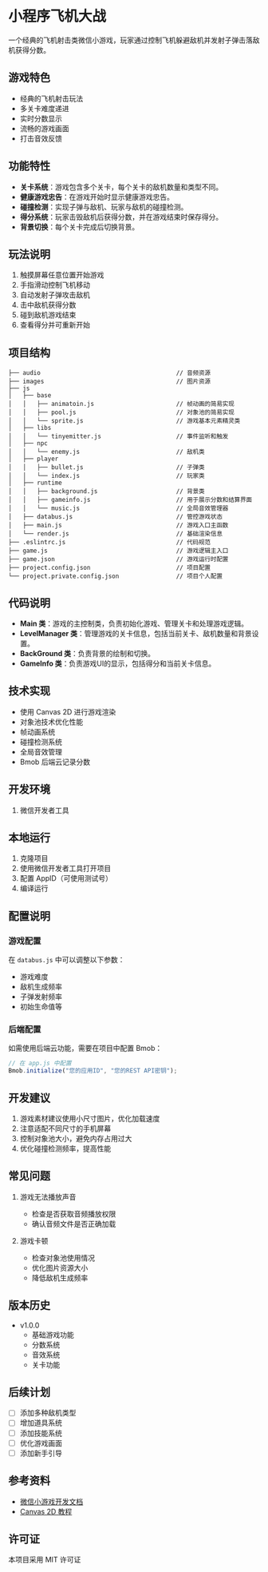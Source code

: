 # 小程序飞机大战

一个经典的飞机射击类微信小游戏，玩家通过控制飞机躲避敌机并发射子弹击落敌机获得分数。

## 游戏特色

- 经典的飞机射击玩法
- 多关卡难度递进
- 实时分数显示
- 流畅的游戏画面
- 打击音效反馈


## 功能特性

- **关卡系统**：游戏包含多个关卡，每个关卡的敌机数量和类型不同。
- **健康游戏忠告**：在游戏开始时显示健康游戏忠告。
- **碰撞检测**：实现子弹与敌机、玩家与敌机的碰撞检测。
- **得分系统**：玩家击毁敌机后获得分数，并在游戏结束时保存得分。
- **背景切换**：每个关卡完成后切换背景。


## 玩法说明

1. 触摸屏幕任意位置开始游戏
2. 手指滑动控制飞机移动
3. 自动发射子弹攻击敌机
4. 击中敌机获得分数
5. 碰到敌机游戏结束
6. 查看得分并可重新开始

## 项目结构

```
├── audio                                      // 音频资源
├── images                                     // 图片资源
├── js
│   ├── base
│   │   ├── animatoin.js                       // 帧动画的简易实现
│   │   ├── pool.js                            // 对象池的简易实现
│   │   └── sprite.js                          // 游戏基本元素精灵类
│   ├── libs
│   │   └── tinyemitter.js                     // 事件监听和触发
│   ├── npc
│   │   └── enemy.js                           // 敌机类
│   ├── player
│   │   ├── bullet.js                          // 子弹类
│   │   └── index.js                           // 玩家类
│   ├── runtime
│   │   ├── background.js                      // 背景类
│   │   ├── gameinfo.js                        // 用于展示分数和结算界面
│   │   └── music.js                           // 全局音效管理器
│   ├── databus.js                             // 管控游戏状态
│   ├── main.js                                // 游戏入口主函数
│   └── render.js                              // 基础渲染信息
├── .eslintrc.js                               // 代码规范
├── game.js                                    // 游戏逻辑主入口
├── game.json                                  // 游戏运行时配置
├── project.config.json                        // 项目配置
└── project.private.config.json                // 项目个人配置
```

## 代码说明

- **Main 类**：游戏的主控制类，负责初始化游戏、管理关卡和处理游戏逻辑。
- **LevelManager 类**：管理游戏的关卡信息，包括当前关卡、敌机数量和背景设置。
- **BackGround 类**：负责背景的绘制和切换。
- **GameInfo 类**：负责游戏UI的显示，包括得分和当前关卡信息。


## 技术实现

- 使用 Canvas 2D 进行游戏渲染
- 对象池技术优化性能
- 帧动画系统
- 碰撞检测系统
- 全局音效管理
- Bmob 后端云记录分数

## 开发环境

1. 微信开发者工具

## 本地运行

1. 克隆项目
2. 使用微信开发者工具打开项目
3. 配置 AppID（可使用测试号）
4. 编译运行

## 配置说明

### 游戏配置
在 `databus.js` 中可以调整以下参数：
- 游戏难度
- 敌机生成频率
- 子弹发射频率
- 初始生命值等

### 后端配置
如需使用后端云功能，需要在项目中配置 Bmob：
```javascript
// 在 app.js 中配置
Bmob.initialize("您的应用ID", "您的REST API密钥");
```

## 开发建议

1. 游戏素材建议使用小尺寸图片，优化加载速度
2. 注意适配不同尺寸的手机屏幕
3. 控制对象池大小，避免内存占用过大
4. 优化碰撞检测频率，提高性能

## 常见问题

1. 游戏无法播放声音
   - 检查是否获取音频播放权限
   - 确认音频文件是否正确加载

2. 游戏卡顿
   - 检查对象池使用情况
   - 优化图片资源大小
   - 降低敌机生成频率

## 版本历史

- v1.0.0
  - 基础游戏功能
  - 分数系统
  - 音效系统
  - 关卡功能

## 后续计划

- [ ] 添加多种敌机类型
- [ ] 增加道具系统
- [ ] 添加技能系统
- [ ] 优化游戏画面
- [ ] 添加新手引导

## 参考资料

- [微信小游戏开发文档](https://developers.weixin.qq.com/minigame/dev/guide/)
- [Canvas 2D 教程](https://developer.mozilla.org/zh-CN/docs/Web/API/Canvas_API)

## 许可证

本项目采用 MIT 许可证